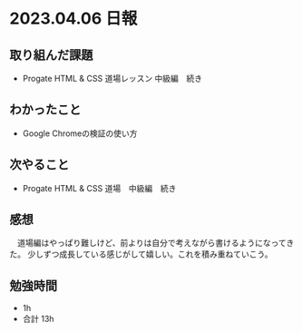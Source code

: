 # 2023.04.06 日報

## 取り組んだ課題
- Progate HTML & CSS 道場レッスン 中級編　続き

## わかったこと
- Google Chromeの検証の使い方

## 次やること
- Progate HTML & CSS 道場　中級編　続き

## 感想
　道場編はやっぱり難しけど、前よりは自分で考えながら書けるようになってきた。
 少しずつ成長している感じがして嬉しい。これを積み重ねていこう。
 
## 勉強時間
- 1h
- 合計 13h
